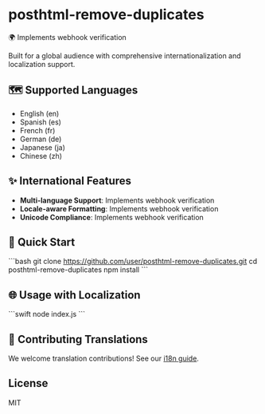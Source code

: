 # posthtml-remove-duplicates

🌍 Implements webhook verification

Built for a global audience with comprehensive internationalization and localization support.

## 🗺️ Supported Languages

- English (en)
- Spanish (es)
- French (fr)
- German (de)
- Japanese (ja)
- Chinese (zh)

## ✨ International Features

- **Multi-language Support**: Implements webhook verification
- **Locale-aware Formatting**: Implements webhook verification
- **Unicode Compliance**: Implements webhook verification

## 🚀 Quick Start

\`\`\`bash
git clone https://github.com/user/posthtml-remove-duplicates.git
cd posthtml-remove-duplicates
npm install
\`\`\`

## 🌐 Usage with Localization

\`\`\`swift
node index.js
\`\`\`

## 🤝 Contributing Translations

We welcome translation contributions! See our [i18n guide](docs/i18n.md).

## License

MIT
